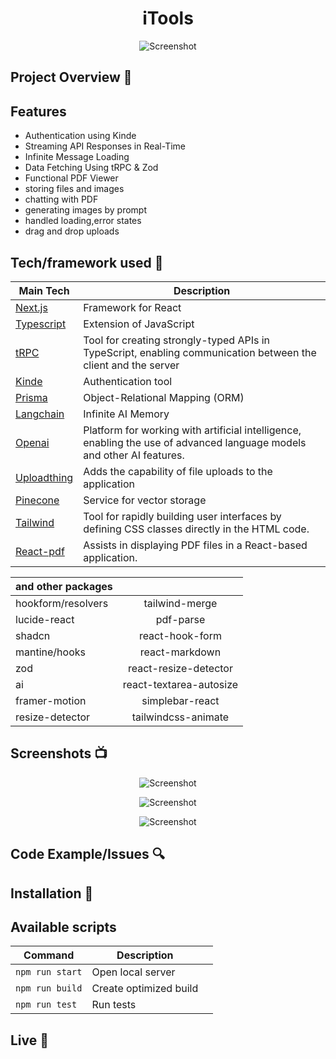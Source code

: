  <h1  align="center">
 iTools


</h1>



<p align="center">
  <a >
    <img src=""
         alt="Screenshot">
  </a>
</p>

## Project Overview 🎉


## Features 

- Authentication using Kinde
- Streaming API Responses in Real-Time
- Infinite Message Loading
- Data Fetching Using tRPC & Zod
- Functional PDF Viewer
- storing files and images
- chatting with PDF
- generating images by prompt
- handled loading,error states
- drag and drop uploads

## Tech/framework used 🔧

| Main Tech                                                    | Description                              |
| ------------------------------------------------------- | ---------------------------------------- |
| [Next.js](https://nextjs.org)                           | Framework for React   |
| [Typescript](https://www.typescriptlang.org)                           | Extension of JavaScript   |
| [tRPC](https://trpc.io)                           | Tool for creating strongly-typed APIs in TypeScript, enabling communication between the client and the server   |
| [Kinde](https://kinde.com)                           |  Authentication tool  |
| [Prisma](https://www.prisma.io)                           | Object-Relational Mapping (ORM)   |
| [Langchain](https://js.langchain.com/docs/guides/deployment/nextjs)                           | Infinite AI Memory  |
| [Openai](https://platform.openai.com/docs/introduction)                           |  Platform for working with artificial intelligence, enabling the use of advanced language models and other AI features.   |
| [Uploadthing](https://uploadthing.com)                           | Adds the capability of file uploads to the application  |
| [Pinecone](https://www.pinecone.io)                           | Service for vector storage  |
| [Tailwind](https://tailwindcss.com)                           | Tool for rapidly building user interfaces by defining CSS classes directly in the HTML code.   |
| [React-pdf](https://tailwindcss.com)                           | Assists in displaying PDF files in a React-based application.   |
        
| and other packages |  |  
|-----------|:-----------:| 
| hookform/resolvers | tailwind-merge  |  
| lucide-react | pdf-parse | 
|shadcn  | react-hook-form |  
|  mantine/hooks | react-markdown | 
| zod | react-resize-detector |  
|  ai | react-textarea-autosize | 
|framer-motion  | simplebar-react |  
|  resize-detector | tailwindcss-animate | 

   

  
    



## Screenshots 📺

<p align="center">
    <img src="" alt="Screenshot">
</p>

<p align="center">
    <img src="" alt="Screenshot">
</p>

<p align="center">
    <img src="" alt="Screenshot">
</p>

## Code Example/Issues 🔍


## Installation 💾

## Available scripts

| Command                   | Description                   |     |
| ------------------------- | ----------------------------- | --- |
| `npm run start`           | Open local server             |     |
| `npm run build`           | Create optimized build        |     |
| `npm run test`            | Run tests                     |     |


## Live 📍

